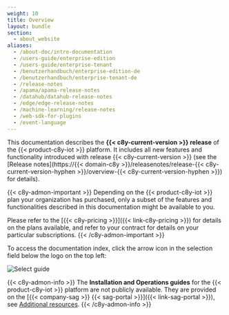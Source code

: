 ```yaml
---
weight: 10
title: Overview
layout: bundle
section:
  - about_website
aliases:
  - /about-doc/intro-documentation
  - /users-guide/enterprise-edition
  - /users-guide/enterprise-tenant
  - /benutzerhandbuch/enterprise-edition-de
  - /benutzerhandbuch/enterprise-tenant-de
  - /release-notes
  - /apama/apama-release-notes
  - /datahub/datahub-release-notes
  - /edge/edge-release-notes
  - /machine-learning/release-notes
  - /web-sdk-for-plugins
  - /event-language
---
```


This documentation describes the **{{< c8y-current-version >}} release** of the {{< product-c8y-iot >}} platform. It includes all new features and functionality introduced with release {{< c8y-current-version >}} (see the [Release notes](https://{{< domain-c8y >}}/releasenotes/release-{{< c8y-current-version-hyphen >}}/overview-{{< c8y-current-version-hyphen >}}) for details).


{{< c8y-admon-important >}}
Depending on the {{< product-c8y-iot >}} plan your organization has purchased, only a subset of the features and functionalities described in this documentation might be available to you.

Please refer to the [{{< c8y-pricing >}}]({{< link-c8y-pricing >}}) for details on the plans available, and refer to your contract for details on your particular subscriptions.
{{< /c8y-admon-important >}}

To access the documentation index, click the arrow icon in the selection field below the logo on the top left:

![Select guide](/images/about/welcome-selection.png)

{{< c8y-admon-info >}}
The **Installation and Operations guides** for the {{< product-c8y-iot >}} platform are not publicly available. They are provided on the [{{< company-sag >}} {{< sag-portal >}}]({{< link-sag-portal >}}), see [Additional resources](/welcome/additional-resources/).
{{< /c8y-admon-info >}}
